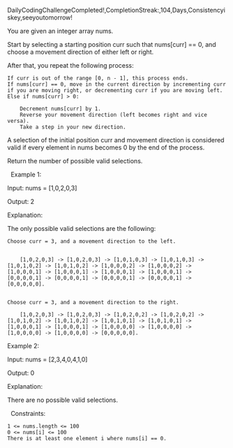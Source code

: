 DailyCodingChallengeCompleted!,CompletionStreak:,104,Days,Consistencyiskey,seeyoutomorrow!

You are given an integer array nums.

Start by selecting a starting position curr such that nums[curr] == 0, and choose a movement direction of either left or right.

After that, you repeat the following process:


	If curr is out of the range [0, n - 1], this process ends.
	If nums[curr] == 0, move in the current direction by incrementing curr if you are moving right, or decrementing curr if you are moving left.
	Else if nums[curr] > 0:
	
		Decrement nums[curr] by 1.
		Reverse your movement direction (left becomes right and vice versa).
		Take a step in your new direction.
	
	


A selection of the initial position curr and movement direction is considered valid if every element in nums becomes 0 by the end of the process.

Return the number of possible valid selections.

 
Example 1:


Input: nums = [1,0,2,0,3]

Output: 2

Explanation:

The only possible valid selections are the following:


	Choose curr = 3, and a movement direction to the left.

	
		[1,0,2,0,3] -> [1,0,2,0,3] -> [1,0,1,0,3] -> [1,0,1,0,3] -> [1,0,1,0,2] -> [1,0,1,0,2] -> [1,0,0,0,2] -> [1,0,0,0,2] -> [1,0,0,0,1] -> [1,0,0,0,1] -> [1,0,0,0,1] -> [1,0,0,0,1] -> [0,0,0,0,1] -> [0,0,0,0,1] -> [0,0,0,0,1] -> [0,0,0,0,1] -> [0,0,0,0,0].
	
	
	Choose curr = 3, and a movement direction to the right.
	
		[1,0,2,0,3] -> [1,0,2,0,3] -> [1,0,2,0,2] -> [1,0,2,0,2] -> [1,0,1,0,2] -> [1,0,1,0,2] -> [1,0,1,0,1] -> [1,0,1,0,1] -> [1,0,0,0,1] -> [1,0,0,0,1] -> [1,0,0,0,0] -> [1,0,0,0,0] -> [1,0,0,0,0] -> [1,0,0,0,0] -> [0,0,0,0,0].
	
	



Example 2:


Input: nums = [2,3,4,0,4,1,0]

Output: 0

Explanation:

There are no possible valid selections.


 
Constraints:


	1 <= nums.length <= 100
	0 <= nums[i] <= 100
	There is at least one element i where nums[i] == 0.

